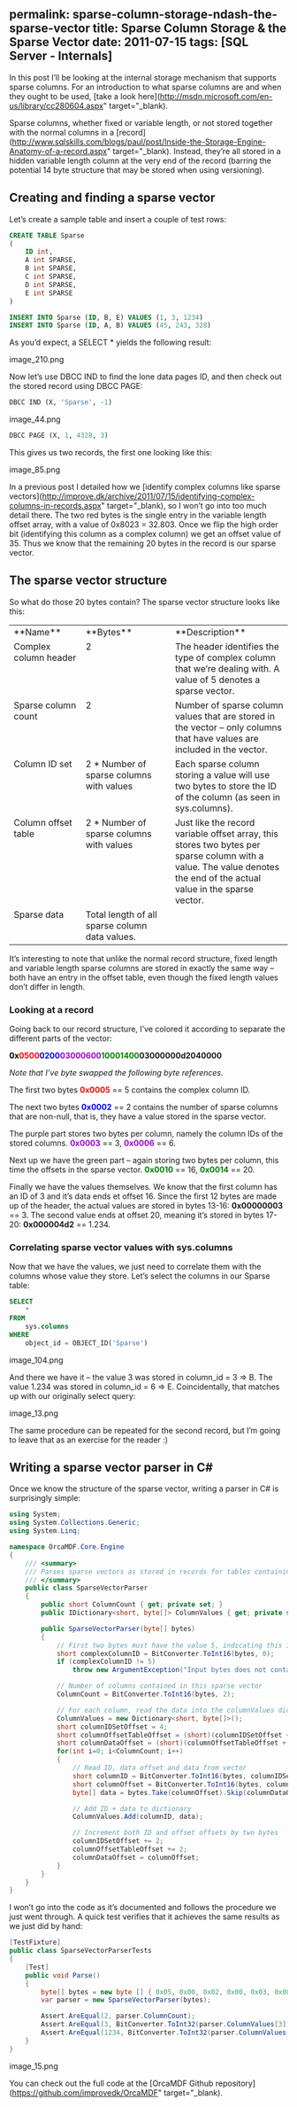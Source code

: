 permalink: sparse-column-storage-ndash-the-sparse-vector
title: Sparse Column Storage & the Sparse Vector
date: 2011-07-15
tags: [SQL Server - Internals]
---
In this post I’ll be looking at the internal storage mechanism that supports sparse columns. For an introduction to what sparse columns are and when they ought to be used, [take a look here](http://msdn.microsoft.com/en-us/library/cc280604.aspx" target="_blank).

<!-- more -->

Sparse columns, whether fixed or variable length, or not stored together with the normal columns in a [record](http://www.sqlskills.com/blogs/paul/post/Inside-the-Storage-Engine-Anatomy-of-a-record.aspx" target="_blank). Instead, they’re all stored in a hidden variable length column at the very end of the record (barring the potential 14 byte structure that may be stored when using versioning).

## Creating and finding a sparse vector

Let’s create a sample table and insert a couple of test rows:

```sql
CREATE TABLE Sparse
(
    ID int,
    A int SPARSE,
    B int SPARSE,
    C int SPARSE,
    D int SPARSE,
    E int SPARSE
)

INSERT INTO Sparse (ID, B, E) VALUES (1, 3, 1234)
INSERT INTO Sparse (ID, A, B) VALUES (45, 243, 328)
```

As you’d expect, a SELECT * yields the following result:

image_210.png

Now let’s use DBCC IND to find the lone data pages ID, and then check out the stored record using DBCC PAGE:

```sql
DBCC IND (X, 'Sparse', -1)
```

image_44.png

```sql
DBCC PAGE (X, 1, 4328, 3)
```

This gives us two records, the first one looking like this:

image_85.png

In a previous post I detailed how we [identify complex columns like sparse vectors](http://improve.dk/archive/2011/07/15/identifying-complex-columns-in-records.aspx" target="_blank), so I won’t go into too much detail there. The two red bytes is the single entry in the variable length offset array, with a value of 0x8023 = 32.803. Once we flip the high order bit (identifying this column as a complex column) we get an offset value of 35. Thus we know that the remaining 20 bytes in the record is our sparse vector.

## The sparse vector structure

So what do those 20 bytes contain? The sparse vector structure looks like this:

<table>
	<tbody>
		<tr>
			<td valign="top" width="173">**Name**</td>
			<td valign="top" width="281">**Bytes**</td>
			<td valign="top" width="344">**Description**</td>
		</tr>
		<tr>
			<td valign="top" width="175">Complex column header</td>
			<td valign="top" width="281">2</td>
			<td valign="top" width="344">The header identifies the type of complex column that we’re dealing with. A value of 5 denotes a sparse vector.</td>
		</tr>
		<tr>
			<td valign="top" width="175">Sparse column count</td>
			<td valign="top" width="281">2</td>
			<td valign="top" width="344">Number of sparse column values that are stored in the vector – only columns that have values are included in the vector.</td>
		</tr>
		<tr>
			<td valign="top" width="176">Column ID set</td>
			<td valign="top" width="281">2 * Number of sparse columns with values</td>
			<td valign="top" width="344">Each sparse column storing a value will use two bytes to store the ID of the column (as seen in sys.columns).</td>
		</tr>
		<tr>
			<td valign="top" width="176">Column offset table</td>
			<td valign="top" width="281">2 * Number of sparse columns with values</td>
			<td valign="top" width="344">Just like the record variable offset array, this stores two bytes per sparse column with a value. The value denotes the end of the actual value in the sparse vector.</td>
		</tr>
		<tr>
			<td valign="top" width="176">Sparse data</td>
			<td valign="top" width="281">Total length of all sparse column data values.</td>
			<td valign="top" width="344"></td>
		</tr>
	</tbody>
</table>

It’s interesting to note that unlike the normal record structure, fixed length and variable length sparse columns are stored in exactly the same way – both have an entry in the offset table, even though the fixed length values don’t differ in length.

### Looking at a record

Going back to our record structure, I’ve colored it according to separate the different parts of the vector:

**<span style="color: #ff0000;"><span style="color: #000000;">0x</span>0500</span><span style="color: #0000ff;">0200</span><span style="color: #9b00d3;">03000600</span><span style="color: #008000;">10001400</span>03000000d2040000**

*Note that I’ve byte swapped the following byte references.*

The first two bytes **<span style="color: #ff0000;">0x0005</span>** == 5 contains the complex column ID.

The next two bytes **<span style="color: #0000ff;">0x0002</span>** == 2 contains the number of sparse columns that are non-null, that is, they have a value stored in the sparse vector.

The purple part stores two bytes per column, namely the column IDs of the stored columns. **<span style="color: #9b00d3;">0x0003</span>** == 3, <span style="color: #9b00d3;">**0x0006**</span> == 6.

Next up we have the green part – again storing two bytes per column, this time the offsets in the sparse vector. **<span style="color: #008000;">0x0010</span>** == 16, **<span style="color: #008000;">0x0014</span>** == 20.

Finally we have the values themselves. We know that the first column has an ID of 3 and it’s data ends et offset 16. Since the first 12 bytes are made up of the header, the actual values are stored in bytes 13-16: **0x00000003** == 3. The second value ends at offset 20, meaning it’s stored in bytes 17-20: **0x000004d2** == 1.234.

### Correlating sparse vector values with sys.columns

Now that we have the values, we just need to correlate them with the columns whose value they store. Let’s select the columns in our Sparse table:

```sql
SELECT
	*
FROM
	sys.columns
WHERE
	object_id = OBJECT_ID('Sparse')
```

image_104.png

And there we have it – the value 3 was stored in column_id = 3 => B. The value 1.234 was stored in column_id = 6 => E. Coincidentally, that matches up with our originally select query:

image_13.png

The same procedure can be repeated for the second record, but I’m going to leave that as an exercise for the reader :)

## Writing a sparse vector parser in C#

Once we know the structure of the sparse vector, writing a parser in C# is surprisingly simple:

```csharp
using System;
using System.Collections.Generic;
using System.Linq;

namespace OrcaMDF.Core.Engine
{
	/// <summary>
	/// Parses sparse vectors as stored in records for tables containing sparse columns.
	/// </summary>
	public class SparseVectorParser
	{
		public short ColumnCount { get; private set; }
		public IDictionary<short, byte[]> ColumnValues { get; private set; }

		public SparseVectorParser(byte[] bytes)
		{
			// First two bytes must have the value 5, indicating this is a sparse vector
			short complexColumnID = BitConverter.ToInt16(bytes, 0);
			if (complexColumnID != 5)
				throw new ArgumentException("Input bytes does not contain a sparse vector.");

			// Number of columns contained in this sparse vector
			ColumnCount = BitConverter.ToInt16(bytes, 2);

			// For each column, read the data into the columnValues dictionary
			ColumnValues = new Dictionary<short, byte[]>();
			short columnIDSetOffset = 4;
			short columnOffsetTableOffset = (short)(columnIDSetOffset + 2 * ColumnCount);
			short columnDataOffset = (short)(columnOffsetTableOffset + 2 * ColumnCount);
			for(int i=0; i<ColumnCount; i++)
			{
				// Read ID, data offset and data from vector
				short columnID = BitConverter.ToInt16(bytes, columnIDSetOffset);
				short columnOffset = BitConverter.ToInt16(bytes, columnOffsetTableOffset);
				byte[] data = bytes.Take(columnOffset).Skip(columnDataOffset).ToArray();

				// Add ID + data to dictionary
				ColumnValues.Add(columnID, data);

				// Increment both ID and offset offsets by two bytes
				columnIDSetOffset += 2;
				columnOffsetTableOffset += 2;
				columnDataOffset = columnOffset;
			}
		}
	}
}
```

I won’t go into the code as it’s documented and follows the procedure we just went through. A quick test verifies that it achieves the same results as we just did by hand:

```csharp
[TestFixture]
public class SparseVectorParserTests
{
	[Test]
	public void Parse()
	{
		byte[] bytes = new byte [] { 0x05, 0x00, 0x02, 0x00, 0x03, 0x00, 0x06, 0x00, 0x10, 0x00, 0x14, 0x00, 0x03, 0x00, 0x00, 0x00, 0xd2, 0x04, 0x00, 0x00 };
		var parser = new SparseVectorParser(bytes);

		Assert.AreEqual(2, parser.ColumnCount);
		Assert.AreEqual(3, BitConverter.ToInt32(parser.ColumnValues[3], 0));
		Assert.AreEqual(1234, BitConverter.ToInt32(parser.ColumnValues[6], 0));
	}
}
```

image_15.png

You can check out the full code at the [OrcaMDF Github repository](https://github.com/improvedk/OrcaMDF" target="_blank).
